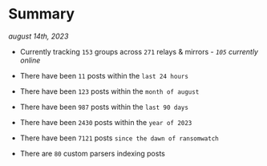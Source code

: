 
# Summary
_august 14th, 2023_

- Currently tracking `153` groups across `271` relays & mirrors - _`105` currently online_

- There have been `11` posts within the `last 24 hours`

- There have been `123` posts within the `month of august`

- There have been `987` posts within the `last 90 days`

- There have been `2430` posts within the `year of 2023`

- There have been `7121` posts `since the dawn of ransomwatch`

- There are `80` custom parsers indexing posts
